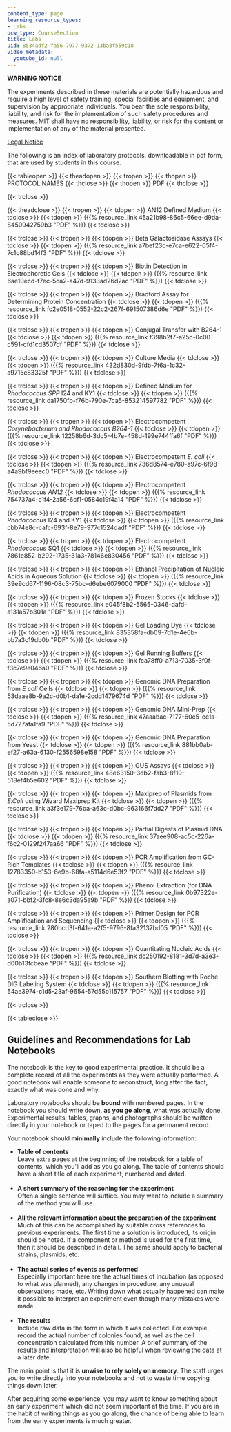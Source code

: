 ```yaml
---
content_type: page
learning_resource_types:
- Labs
ocw_type: CourseSection
title: Labs
uid: 8534adf2-fa56-7977-9372-13ba3f559c18
video_metadata:
  youtube_id: null
---
```


**WARNING NOTICE**

The experiments described in these materials are potentially hazardous and require a high level of safety training, special facilities and equipment, and supervision by appropriate individuals. You bear the sole responsibility, liability, and risk for the implementation of such safety procedures and measures. MIT shall have no responsibility, liability, or risk for the content or implementation of any of the material presented.  
  
[Legal Notice](/terms/)

The following is an index of laboratory protocols, downloadable in pdf form, that are used by students in this course.

{{< tableopen >}}
{{< theadopen >}}
{{< tropen >}}
{{< thopen >}}
PROTOCOL NAMES
{{< thclose >}}
{{< thopen >}}
PDF
{{< thclose >}}

{{< trclose >}}

{{< theadclose >}}
{{< tropen >}}
{{< tdopen >}}
AN12 Defined Medium
{{< tdclose >}}
{{< tdopen >}}
({{% resource_link 45a21b98-86c5-66ee-d9da-8450942759b3 "PDF" %}})
{{< tdclose >}}

{{< trclose >}}
{{< tropen >}}
{{< tdopen >}}
Beta Galactosidase Assays
{{< tdclose >}}
{{< tdopen >}}
({{% resource_link a7bef23c-e7ca-e622-65f4-7c1c88bd14f3 "PDF" %}})
{{< tdclose >}}

{{< trclose >}}
{{< tropen >}}
{{< tdopen >}}
Biotin Detection in Electrophoretic Gels
{{< tdclose >}}
{{< tdopen >}}
({{% resource_link 6ae10ecd-f7ec-5ca2-a47d-9133ad26d2ac "PDF" %}})
{{< tdclose >}}

{{< trclose >}}
{{< tropen >}}
{{< tdopen >}}
Bradford Assay for Determining Protein Concentration
{{< tdclose >}}
{{< tdopen >}}
({{% resource_link fc2e0518-0552-22c2-267f-691507386d6e "PDF" %}})
{{< tdclose >}}

{{< trclose >}}
{{< tropen >}}
{{< tdopen >}}
Conjugal Transfer with B264-1
{{< tdclose >}}
{{< tdopen >}}
({{% resource_link f398b2f7-a25c-0c00-c591-cfd1cd3507df "PDF" %}})
{{< tdclose >}}

{{< trclose >}}
{{< tropen >}}
{{< tdopen >}}
Culture Media
{{< tdclose >}}
{{< tdopen >}}
({{% resource_link 432d830d-9fdb-7f6a-1c32-a9715c83325f "PDF" %}})
{{< tdclose >}}

{{< trclose >}}
{{< tropen >}}
{{< tdopen >}}
Defined Medium for _Rhodococcus SPP_ I24 and KY1
{{< tdclose >}}
{{< tdopen >}}
({{% resource_link da1750fb-f76b-790e-7ca5-853214597782 "PDF" %}})
{{< tdclose >}}

{{< trclose >}}
{{< tropen >}}
{{< tdopen >}}
Electrocompetent _Corynebacterium and Rhodococcus B264-1_
{{< tdclose >}}
{{< tdopen >}}
({{% resource_link 12258b6d-3dc5-4b7e-458d-199e744ffa6f "PDF" %}})
{{< tdclose >}}

{{< trclose >}}
{{< tropen >}}
{{< tdopen >}}
Electrocompetent _E. coli_
{{< tdclose >}}
{{< tdopen >}}
({{% resource_link 736d8574-e780-a97c-6f98-a4a9bf9eeec0 "PDF" %}})
{{< tdclose >}}

{{< trclose >}}
{{< tropen >}}
{{< tdopen >}}
Electrocompetent _Rhodococcus AN12_
{{< tdclose >}}
{{< tdopen >}}
({{% resource_link 754737a4-c1f4-2a56-6cf1-0584c19f4a14 "PDF" %}})
{{< tdclose >}}

{{< trclose >}}
{{< tropen >}}
{{< tdopen >}}
Electrocompetent _Rhodococcus_ I24 and KY1
{{< tdclose >}}
{{< tdopen >}}
({{% resource_link cbb74e8c-cafc-693f-8e79-977c1524dadf "PDF" %}})
{{< tdclose >}}

{{< trclose >}}
{{< tropen >}}
{{< tdopen >}}
Electrocompetent _Rhodococcus_ SQ1
{{< tdclose >}}
{{< tdopen >}}
({{% resource_link 7861e852-b292-1735-31a3-78146e830456 "PDF" %}})
{{< tdclose >}}

{{< trclose >}}
{{< tropen >}}
{{< tdopen >}}
Ethanol Precipitation of Nucleic Acids in Aqueous Solution
{{< tdclose >}}
{{< tdopen >}}
({{% resource_link 39e9cd67-1196-08c3-75bc-d6ebe6079000 "PDF" %}})
{{< tdclose >}}

{{< trclose >}}
{{< tropen >}}
{{< tdopen >}}
Frozen Stocks
{{< tdclose >}}
{{< tdopen >}}
({{% resource_link e045f8b2-5565-0346-dafd-a131a57b301a "PDF" %}})
{{< tdclose >}}

{{< trclose >}}
{{< tropen >}}
{{< tdopen >}}
Gel Loading Dye
{{< tdclose >}}
{{< tdopen >}}
({{% resource_link 835358fa-db09-7d1e-4e6b-bb7a3c19db0b "PDF" %}})
{{< tdclose >}}

{{< trclose >}}
{{< tropen >}}
{{< tdopen >}}
Gel Running Buffers
{{< tdclose >}}
{{< tdopen >}}
({{% resource_link fca78ff0-a713-7035-3f0f-f3c7e9e046a0 "PDF" %}})
{{< tdclose >}}

{{< trclose >}}
{{< tropen >}}
{{< tdopen >}}
Genomic DNA Preparation from _E coli_ Cells
{{< tdclose >}}
{{< tdopen >}}
({{% resource_link 53daae8b-9a2c-d0b1-da1e-2cdd1479674d "PDF" %}})
{{< tdclose >}}

{{< trclose >}}
{{< tropen >}}
{{< tdopen >}}
Genomic DNA Mini-Prep
{{< tdclose >}}
{{< tdopen >}}
({{% resource_link 47aaabac-7177-60c5-ec1a-5d727afa1fa9 "PDF" %}})
{{< tdclose >}}

{{< trclose >}}
{{< tropen >}}
{{< tdopen >}}
Genomic DNA Preparation from Yeast
{{< tdclose >}}
{{< tdopen >}}
({{% resource_link 881bb0ab-ef27-a63a-6130-f2556598e158 "PDF" %}})
{{< tdclose >}}

{{< trclose >}}
{{< tropen >}}
{{< tdopen >}}
GUS Assays
{{< tdclose >}}
{{< tdopen >}}
({{% resource_link 48e63150-3db2-fab3-8f19-518ef4b5e602 "PDF" %}})
{{< tdclose >}}

{{< trclose >}}
{{< tropen >}}
{{< tdopen >}}
Maxiprep of Plasmids from _E.Coli_ using Wizard Maxiprep Kit
{{< tdclose >}}
{{< tdopen >}}
({{% resource_link a3f3e179-76ba-a63c-d0bc-963166f7dd27 "PDF" %}})
{{< tdclose >}}

{{< trclose >}}
{{< tropen >}}
{{< tdopen >}}
Partial Digests of Plasmid DNA
{{< tdclose >}}
{{< tdopen >}}
({{% resource_link 37aee908-ac5c-226a-f6c2-0129f247aa66 "PDF" %}})
{{< tdclose >}}

{{< trclose >}}
{{< tropen >}}
{{< tdopen >}}
PCR Amplification from GC-Rich Templates
{{< tdclose >}}
{{< tdopen >}}
({{% resource_link 12783350-b153-6e9b-68fa-a5114d6e53f2 "PDF" %}})
{{< tdclose >}}

{{< trclose >}}
{{< tropen >}}
{{< tdopen >}}
Phenol Extraction (for DNA Purification)
{{< tdclose >}}
{{< tdopen >}}
({{% resource_link 0b97322e-a071-bbf2-3fc8-8e6c3da95a9b "PDF" %}})
{{< tdclose >}}

{{< trclose >}}
{{< tropen >}}
{{< tdopen >}}
Primer Design for PCR Amplification and Sequencing
{{< tdclose >}}
{{< tdopen >}}
({{% resource_link 280bcd3f-641a-a2f5-9796-8fa32137bd05 "PDF" %}})
{{< tdclose >}}

{{< trclose >}}
{{< tropen >}}
{{< tdopen >}}
Quantitating Nucleic Acids
{{< tdclose >}}
{{< tdopen >}}
({{% resource_link dc250192-8181-3d7d-a3e3-d00b13fcbeae "PDF" %}})
{{< tdclose >}}

{{< trclose >}}
{{< tropen >}}
{{< tdopen >}}
Southern Blotting with Roche DIG Labeling System
{{< tdclose >}}
{{< tdopen >}}
({{% resource_link 54ae3974-c1d5-23af-9654-57d55b115757 "PDF" %}})
{{< tdclose >}}

{{< trclose >}}

{{< tableclose >}}

Guidelines and Recommendations for Lab Notebooks
------------------------------------------------

The notebook is the key to good experimental practice. It should be a complete record of all the experiments as they were actually performed. A good notebook will enable someone to reconstruct, long after the fact, exactly what was done and why.

Laboratory notebooks should be **bound** with numbered pages. In the notebook you should write down, **as you go along**, what was actually done. Experimental results, tables, graphs, and photographs should be written directly in your notebook or taped to the pages for a permanent record.

Your notebook should **minimally** include the following information:

*   **Table of contents**  
    Leave extra pages at the beginning of the notebook for a table of contents, which you'll add as you go along. The table of contents should have a short title of each experiment, numbered and dated.  
     
*   **A short summary of the reasoning for the experiment**  
    Often a single sentence will suffice. You may want to include a summary of the method you will use.  
     
*   **All the relevant information about the preparation of the experiment**  
    Much of this can be accomplished by suitable cross references to previous experiments. The first time a solution is introduced, its origin should be noted. If a component or method is used for the first time, then it should be described in detail. The same should apply to bacterial strains, plasmids, etc.  
     
*   **The actual series of events as performed**  
    Especially important here are the actual times of incubation (as opposed to what was planned), any changes in procedure, any unusual observations made, etc. Writing down what actually happened can make it possible to interpret an experiment even though many mistakes were made.  
     
*   **The results**  
    Include raw data in the form in which it was collected. For example, record the actual number of colonies found, as well as the cell concentration calculated from this number. A brief summary of the results and interpretation will also be helpful when reviewing the data at a later date.

The main point is that it is **unwise to rely solely on memory**. The staff urges you to write directly into your notebooks and not to waste time copying things down later.

After acquiring some experience, you may want to know something about an early experiment which did not seem important at the time. If you are in the habit of writing things as you go along, the chance of being able to learn from the early experiments is much greater.